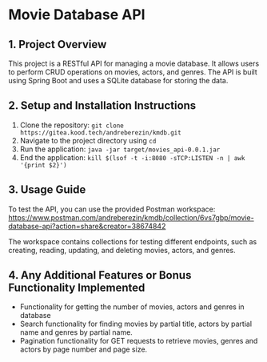# Movie Database API

## 1. Project Overview

This project is a RESTful API for managing a movie database. It allows users to perform CRUD operations on movies, actors, and genres. The API is built using Spring Boot and uses a SQLite database for storing the data.

## 2. Setup and Installation Instructions

1. Clone the repository: `git clone https://gitea.kood.tech/andreberezin/kmdb.git`
2. Navigate to the project directory using `cd` 
3. Run the application: `java -jar target/movies_api-0.0.1.jar`
4. End the application: `kill $(lsof -t -i:8080 -sTCP:LISTEN -n | awk '{print $2}')`

## 3. Usage Guide

To test the API, you can use the provided Postman workspace:
https://www.postman.com/andreberezin/kmdb/collection/6vs7gbp/movie-database-api?action=share&creator=38674842

The workspace contains collections for testing different endpoints, such as creating, reading, updating, and deleting movies, actors, and genres.

## 4. Any Additional Features or Bonus Functionality Implemented
- Functionality for getting the number of movies, actors and genres in database
- Search functionality for finding movies by partial title, actors by partial name and genres by partial name.
- Pagination functionality for GET requests to retrieve movies, genres and actors by page number and page size.
